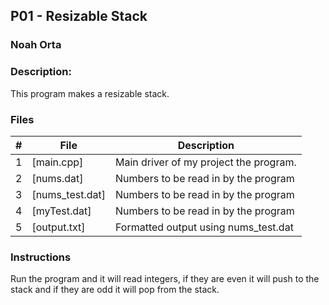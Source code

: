 ## P01 - Resizable Stack
### Noah Orta
### Description:

This program makes a resizable stack. 

### Files

|   #   | File            | Description                                        |
| :---: | --------------- | -------------------------------------------------- |
|   1   | [main.cpp]      | Main driver of my project the program.      |
|   2   | [nums.dat]      | Numbers to be read in by the program         |
|   3   | [nums_test.dat] | Numbers to be read in by the program  |
|   4   | [myTest.dat]    | Numbers to be read in by the program              |
|   5   | [output.txt]    | Formatted output using nums_test.dat              |



### Instructions

Run the program and it will read integers, if they are even it will push to the stack
and if they are odd it will pop from the stack.
